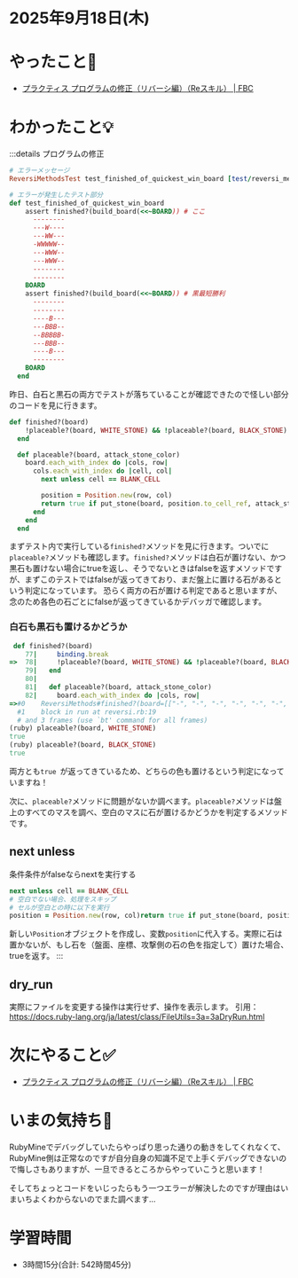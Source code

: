 # 2025年9月18日(木)

# やったこと📝

- [プラクティス プログラムの修正（リバーシ編）（Reスキル） \| FBC](https://bootcamp.fjord.jp/practices/321)

# わかったこと💡
:::details プログラムの修正
```ruby
# エラーメッセージ
ReversiMethodsTest test_finished_of_quickest_win_board [test/reversi_methods_test.rb:120]:Expected false to be truthy.

# エラーが発生したテスト部分
def test_finished_of_quickest_win_board
    assert finished?(build_board(<<~BOARD)) # ここ
      --------
      ---W----
      ---WW---
      -WWWWW--
      ---WWW--
      ---WWW--
      --------
      --------
    BOARD
    assert finished?(build_board(<<~BOARD)) # 黒最短勝利
      --------
      --------
      ----B---
      ---BBB--
      --BBBBB-
      ---BBB--
      ----B---
      --------
    BOARD
  end
```
昨日、白石と黒石の両方でテストが落ちていることが確認できたので怪しい部分のコードを見に行きます。
```ruby 
def finished?(board)
    !placeable?(board, WHITE_STONE) && !placeable?(board, BLACK_STONE)
  end

  def placeable?(board, attack_stone_color)
    board.each_with_index do |cols, row|
      cols.each_with_index do |cell, col|
        next unless cell == BLANK_CELL

        position = Position.new(row, col)
        return true if put_stone(board, position.to_cell_ref, attack_stone_color, dry_run: true)
      end
    end
  end
```
まずテスト内で実行している`finished?`メソッドを見に行きます。ついでに`placeable?`メソッドも確認します。`finished?`メソッドは白石が置けない、かつ黒石も置けない場合にtrueを返し、そうでないときはfalseを返すメソッドですが、まずこのテストではfalseが返ってきており、まだ盤上に置ける石があるという判定になっています。
恐らく両方の石が置ける判定であると思いますが、念のため各色の石ごとにfalseが返ってきているかデバッガで確認します。

### 白石も黒石も置けるかどうか
```ruby
 def finished?(board)
    77|     binding.break
=>  78|     !placeable?(board, WHITE_STONE) && !placeable?(board, BLACK_STONE)
    79|   end
    80| 
    81|   def placeable?(board, attack_stone_color)
    82|     board.each_with_index do |cols, row|
=>#0    ReversiMethods#finished?(board=[["-", "-", "-", "-", "-", "-", "-", "-"...) at ~/workspace/bug_reversi/lib/reversi_methods.rb:78
  #1    block in run at reversi.rb:19
  # and 3 frames (use `bt' command for all frames)
(ruby) placeable?(board, WHITE_STONE)
true
(ruby) placeable?(board, BLACK_STONE)
true
```
両方とも`true `が返ってきているため、どちらの色も置けるという判定になっていますね！

次に、`placeable?`メソッドに問題がないか調べます。`placeable?`メソッドは盤上のすべてのマスを調べ、空白のマスに石が置けるかどうかを判定するメソッドです。

## next unless
条件条件がfalseならnextを実行する
```ruby
next unless cell == BLANK_CELL
# 空白でない場合、処理をスキップ
# セルが空白との時に以下を実行
position = Position.new(row, col)return true if put_stone(board, position.to_cell_ref, attack_stone_color, dry_run: true)
```
新しい`Position`オブジェクトを作成し、変数`position`に代入する。実際に石は置かないが、もし石を（盤面、座標、攻撃側の石の色を指定して）置けた場合、trueを返す。
:::
## dry_run
実際にファイルを変更する操作は実行せず、操作を表示します。
引用：https://docs.ruby-lang.org/ja/latest/class/FileUtils=3a=3aDryRun.html

# 次にやること✅

- [プラクティス プログラムの修正（リバーシ編）（Reスキル） \| FBC](https://bootcamp.fjord.jp/practices/321)

# いまの気持ち🫶

RubyMineでデバッグしていたらやっぱり思った通りの動きをしてくれなくて、RubyMine側は正常なのですが自分自身の知識不足で上手くデバッグできないので悔しさもありますが、一旦できるところからやっていこうと思います！

そしてちょっとコードをいじったらもう一つエラーが解決したのですが理由はいまいちよくわからないのでまた調べます…

# 学習時間

- 3時間15分(合計: 542時間45分)
